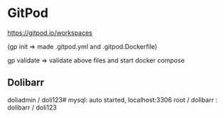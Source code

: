 GitPod
==========
https://gitpod.io/workspaces

(gp init => made .gitpod.yml and .gitpod.Dockerfile)

gp validate => validate above files and start docker compose


Dolibarr
----------

doliadmin / doli123#
mysql: auto started, localhost:3306 root / <no-psw>
   dolibarr : dolibarr / doli123
   
